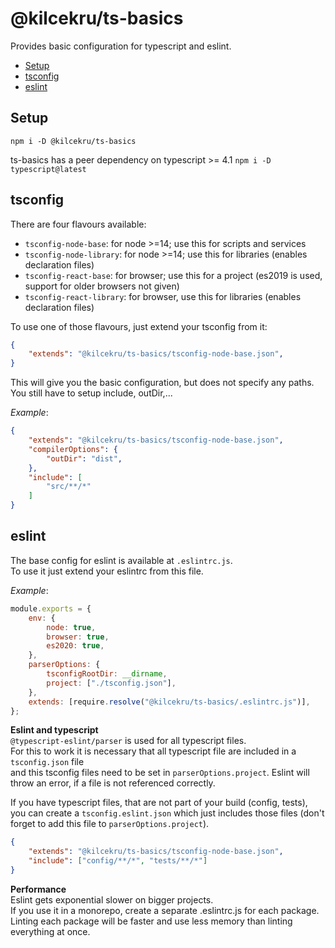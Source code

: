 # @kilcekru/ts-basics

Provides basic configuration for typescript and eslint.

- [Setup](#setup)
- [tsconfig](#tsconfig)
- [eslint](#eslint)

## Setup

`npm i -D @kilcekru/ts-basics`

ts-basics has a peer dependency on typescript >= 4.1
`npm i -D typescript@latest`

## tsconfig

There are four flavours available:
- `tsconfig-node-base`: for node >=14; use this for scripts and services
- `tsconfig-node-library`: for node >=14; use this for libraries (enables declaration files)
- `tsconfig-react-base`: for browser; use this for a project (es2019 is used, support for older browsers not given)
- `tsconfig-react-library`: for browser, use this for libraries (enables declaration files)

To use one of those flavours, just extend your tsconfig from it:
```json
{
	"extends": "@kilcekru/ts-basics/tsconfig-node-base.json",
}
```

This will give you the basic configuration, but does not specify any paths.  
You still have to setup include, outDir,...

*Example*:
```json
{
	"extends": "@kilcekru/ts-basics/tsconfig-node-base.json",
	"compilerOptions": {
		"outDir": "dist",
	},
	"include": [
		"src/**/*"
	]
}
```

## eslint

The base config for eslint is available at `.eslintrc.js`.  
To use it just extend your eslintrc from this file.

*Example*:
```js
module.exports = {
	env: {
		node: true,
		browser: true,
		es2020: true,
	},
	parserOptions: {
		tsconfigRootDir: __dirname,
		project: ["./tsconfig.json"],
	},
	extends: [require.resolve("@kilcekru/ts-basics/.eslintrc.js")],
};
```

**Eslint and typescript**  
`@typescript-eslint/parser` is used for all typescript files.  
For this to work it is necessary that all typescript file are included in a `tsconfig.json` file  
and this tsconfig files need to be set in `parserOptions.project`.
Eslint will throw an error, if a file is not referenced correctly.

If you have typescript files, that are not part of your build (config, tests),  
you can create a `tsconfig.eslint.json` which just includes those files (don't forget to add this file to `parserOptions.project`).
```json
{
	"extends": "@kilcekru/ts-basics/tsconfig-node-base.json",
	"include": ["config/**/*", "tests/**/*"]
}
```


**Performance**  
Eslint gets exponential slower on bigger projects.  
If you use it in a monorepo, create a separate .eslintrc.js for each package.  
Linting each package will be faster and use less memory than linting everything at once.